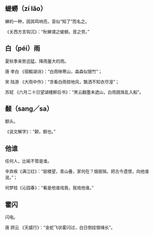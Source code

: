 ## 蝭蟧（zí lǎo）

蝉的一种，因其鸣响亮，音似“知了”而名之。

《关西方言钩沉》：“秋蝉谓之蝭蟧。音之劳。”

## 白（péi）雨

夏秋季来势迅猛、降雨量大的雨。

唐 李白 《宿鰕湖诗》：“白雨映寒山，森森似银竹”；

宋 陆游 《大雨中作》：“贪看白雨掠地风，飘洒不知衣尽溼”；

苏轼 《六月二十日望湖楼醉后书》：“黑云翻墨未遮山，白雨跳珠乱入船”。

## 颡（sang／sa）

额头。

《说文解字》：“颡，额也。”

## 他谁

任何人，比喻不管是谁。

辛弃疾《满江红》：“层楼望，青山叠，家何在？烟彼隔，把古今遗恨，向他谁说。”；

何梦桂《沁园春》：“看是他谁戏我，我戏他谁。”

## 霍闪

闪电。

唐 顾云 《天威行》：“金蛇飞状霍闪过，白日倒挂银绳长”。
